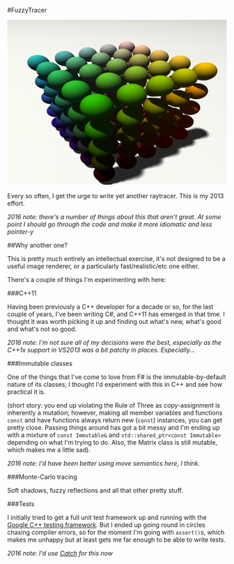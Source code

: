#FuzzyTracer

![Small example](https://raw.githubusercontent.com/cawhitworth/fuzzytracer/master/Examples/colourcube.png)

Every so often, I get the urge to write yet another raytracer. This is my 2013
effort.

*2016 note: there's a number of things about this that aren't great. At some
point I should go through the code and make it more idiomatic and less
pointer-y*

##Why another one?

This is pretty much entirely an intellectual exercise, it's not designed to be
a useful image renderer, or a particularly fast/realistic/etc one either.

There's a couple of things I'm experimenting with here:

###C++11

Having been previously a C++ developer for a decade or so, for the last couple
of years, I've been writing C#, and C++11 has emerged in that time. I thought
it was worth picking it up and finding out what's new, what's good and what's
not so good.

*2016 note: I'm not sure all of my decisions were the best, especially as the
C++1x support in VS2013 was a bit patchy in places. Especially...*

###Immutable classes

One of the things that I've come to love from F# is the immutable-by-default
nature of its classes; I thought I'd experiment with this in C++ and see how
practical it is.

(short story: you end up violating the Rule of Three as copy-assignment is
inherently a mutation; however, making all member variables and functions
`const` and have functions always return new (`const`) instances, you can get
pretty close. Passing things around has got a bit messy and I'm ending up with
a mixture of `const Immutable&` and `std::shared_ptr<const Immutable>`
depending on what I'm trying to do. Also, the Matrix class is still mutable,
which makes me a little sad).

*2016 note: I'd have been better using move semantics here, I think.*

###Monte-Carlo tracing

Soft shadows, fuzzy reflections and all that other pretty stuff.

###Tests

I initially tried to get a full unit test framework up and running with the
[Google C++ testing framework](https://code.google.com/p/googletest/). But I
ended up going round in circles chasing compiler errors, so for the moment I'm
going with `assert()`s, which makes me unhappy but at least gets me far enough
to be able to write tests.

*2016 note: I'd use [Catch](https://github.com/philsquared/Catch) for this now*
